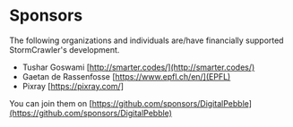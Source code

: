 # Sponsors

The following organizations and individuals are/have financially supported StormCrawler's development.

* Tushar Goswami [http://smarter.codes/](http://smarter.codes/)
* Gaetan de Rassenfosse [https://www.epfl.ch/en/](EPFL)
* Pixray [https://pixray.com/]

You can join them on [https://github.com/sponsors/DigitalPebble](https://github.com/sponsors/DigitalPebble)
